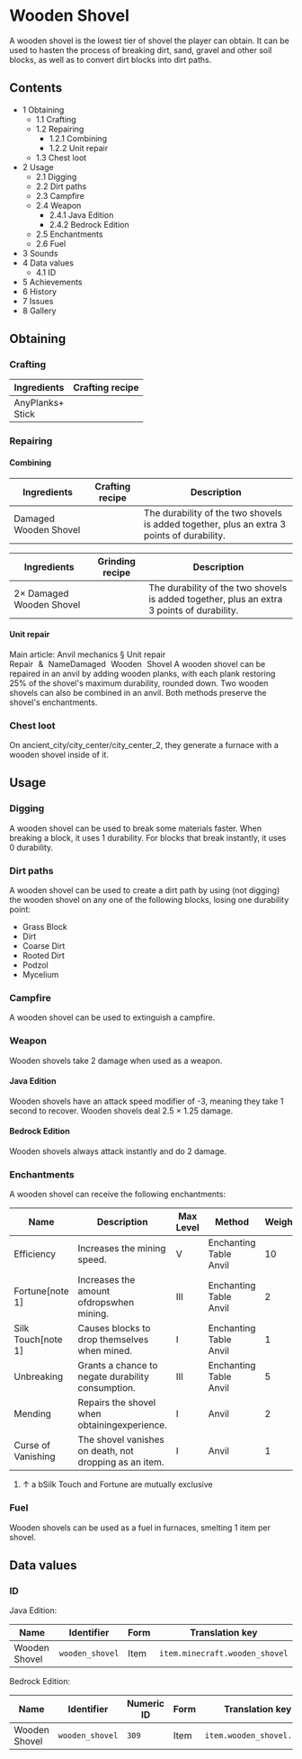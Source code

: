 # Wooden Shovel
A wooden shovel is the lowest tier of shovel the player can obtain. It can be used to hasten the process of breaking dirt, sand, gravel and other soil blocks, as well as to convert dirt blocks into dirt paths.

## Contents
- 1 Obtaining
	- 1.1 Crafting
	- 1.2 Repairing
		- 1.2.1 Combining
		- 1.2.2 Unit repair
	- 1.3 Chest loot
- 2 Usage
	- 2.1 Digging
	- 2.2 Dirt paths
	- 2.3 Campfire
	- 2.4 Weapon
		- 2.4.1 Java Edition
		- 2.4.2 Bedrock Edition
	- 2.5 Enchantments
	- 2.6 Fuel
- 3 Sounds
- 4 Data values
	- 4.1 ID
- 5 Achievements
- 6 History
- 7 Issues
- 8 Gallery

## Obtaining
### Crafting
| Ingredients          | Crafting recipe |
|----------------------|-----------------|
| AnyPlanks+<br/>Stick |                 |

### Repairing
#### Combining
| Ingredients           | Crafting recipe | Description                                                                                |
|-----------------------|-----------------|--------------------------------------------------------------------------------------------|
| Damaged Wooden Shovel |                 | The durability of the two shovels is added together, plus an extra 3 points of durability. |

| Ingredients              | Grinding recipe | Description                                                                                |
|--------------------------|-----------------|--------------------------------------------------------------------------------------------|
| 2× Damaged Wooden Shovel |                 | The durability of the two shovels is added together, plus an extra 3 points of durability. |

#### Unit repair
Main article: Anvil mechanics § Unit repair
Repair & NameDamaged Wooden Shovel
A wooden shovel can be repaired in an anvil by adding wooden planks, with each plank restoring 25% of the shovel's maximum durability, rounded down. Two wooden shovels can also be combined in an anvil. Both methods preserve the shovel's enchantments.

### Chest loot
On ancient_city/city_center/city_center_2, they generate a furnace with a wooden shovel inside of it.

## Usage
### Digging
A wooden shovel can be used to break some materials faster. When breaking a block, it uses 1 durability. For blocks that break instantly, it uses 0 durability.

### Dirt paths
A wooden shovel can be used to create a dirt path by using (not digging) the wooden shovel on any one of the following blocks, losing one durability point:

- Grass Block
- Dirt
- Coarse Dirt
- Rooted Dirt
- Podzol
- Mycelium

### Campfire
A wooden shovel can be used to extinguish a campfire.

### Weapon
Wooden shovels take 2 damage when used as a weapon.

#### Java Edition
Wooden shovels have an attack speed modifier of -3, meaning they take 1 second to recover. Wooden shovels deal 2.5 × 1.25 damage.

#### Bedrock Edition
Wooden shovels always attack instantly and do 2 damage.

### Enchantments
A wooden shovel can receive the following enchantments:

| Name               | Description                                            | Max Level | Method                     | Weight |
|--------------------|--------------------------------------------------------|-----------|----------------------------|--------|
| Efficiency         | Increases the mining speed.                            | V         | Enchanting Table<br/>Anvil | 10     |
| Fortune[note 1]    | Increases the amount ofdropswhen mining.               | III       | Enchanting Table<br/>Anvil | 2      |
| Silk Touch[note 1] | Causes blocks to drop themselves when mined.           | I         | Enchanting Table<br/>Anvil | 1      |
| Unbreaking         | Grants a chance to negate durability consumption.      | III       | Enchanting Table<br/>Anvil | 5      |
| Mending            | Repairs the shovel when obtainingexperience.           | I         | Anvil                      | 2      |
| Curse of Vanishing | The shovel vanishes on death, not dropping as an item. | I         | Anvil                      | 1      |

1. ↑ a bSilk Touch and Fortune are mutually exclusive

### Fuel
Wooden shovels can be used as a fuel in furnaces, smelting 1 item per shovel.

## Data values
### ID
Java Edition:

| Name          | Identifier      | Form | Translation key                |
|---------------|-----------------|------|--------------------------------|
| Wooden Shovel | `wooden_shovel` | Item | `item.minecraft.wooden_shovel` |

Bedrock Edition:

| Name          | Identifier      | Numeric ID | Form | Translation key           |
|---------------|-----------------|------------|------|---------------------------|
| Wooden Shovel | `wooden_shovel` | `309`      | Item | `item.wooden_shovel.name` |

